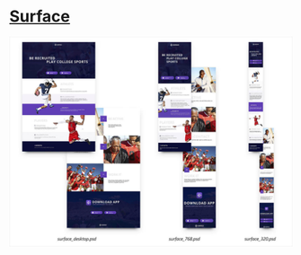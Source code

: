 # [Surface]
[Surface]:https://a-naraikin.github.io/netology_mq-diploma/

![Layout](./img/layouts.jpg)
